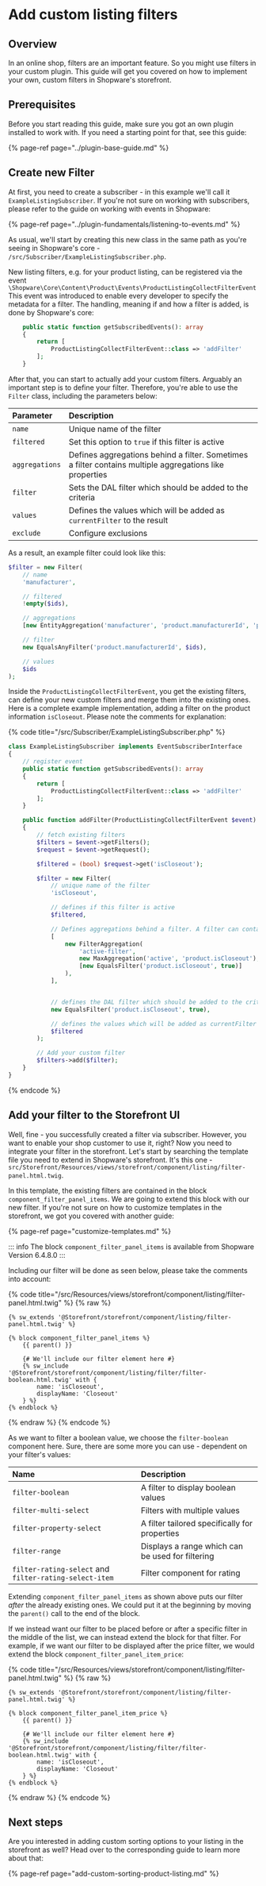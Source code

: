 # Add custom listing filters

## Overview

In an online shop, filters are an important feature. So you might use filters in your custom plugin. This guide will get you covered on how to implement your own, custom filters in Shopware's storefront.

## Prerequisites

Before you start reading this guide, make sure you got an own plugin installed to work with. If you need a starting point for that, see this guide:

{% page-ref page="../plugin-base-guide.md" %}

## Create new Filter

At first, you need to create a subscriber - in this example we'll call it `ExampleListingSubscriber`. If you're not sure on working with subscribers, please refer to the guide on working with events in Shopware:

{% page-ref page="../plugin-fundamentals/listening-to-events.md" %}

As usual, we'll start by creating this new class in the same path as you're seeing in Shopware's core - `/src/Subscriber/ExampleListingSubscriber.php`.

New listing filters, e.g. for your product listing, can be registered via the event `\Shopware\Core\Content\Product\Events\ProductListingCollectFilterEvent` This event was introduced to enable every developer to specify the metadata for a filter. The handling, meaning if and how a filter is added, is done by Shopware's core:

```php
    public static function getSubscribedEvents(): array
    {
        return [
            ProductListingCollectFilterEvent::class => 'addFilter'
        ];
    }
```

After that, you can start to actually add your custom filters. Arguably an important step is to define your filter. Therefore, you're able to use the `Filter` class, including the parameters below:

| Parameter | Description |
| :--- | :--- |
| `name` | Unique name of the filter |
| `filtered` | Set this option to `true` if this filter is active |
| `aggregations` | Defines aggregations behind a filter. Sometimes a filter contains multiple aggregations like properties |
| `filter` | Sets the DAL filter which should be added to the criteria |
| `values` | Defines the values which will be added as `currentFilter` to the result |
| `exclude` | Configure exclusions |

As a result, an example filter could look like this:

```php
$filter = new Filter(
    // name
    'manufacturer',

    // filtered
    !empty($ids),

    // aggregations
    [new EntityAggregation('manufacturer', 'product.manufacturerId', 'product_manufacturer')],

    // filter
    new EqualsAnyFilter('product.manufacturerId', $ids),

    // values
    $ids
);
```

Inside the `ProductListingCollectFilterEvent`, you get the existing filters, can define your new custom filters and merge them into the existing ones. Here is a complete example implementation, adding a filter on the product information `isCloseout`. Please note the comments for explanation:

{% code title="<plugin root>/src/Subscriber/ExampleListingSubscriber.php" %}

```php
class ExampleListingSubscriber implements EventSubscriberInterface
{
    // register event
    public static function getSubscribedEvents(): array
    {
        return [
            ProductListingCollectFilterEvent::class => 'addFilter'
        ];
    }

    public function addFilter(ProductListingCollectFilterEvent $event): void
    {
        // fetch existing filters
        $filters = $event->getFilters();
        $request = $event->getRequest();

        $filtered = (bool) $request->get('isCloseout');

        $filter = new Filter(
            // unique name of the filter
            'isCloseout',

            // defines if this filter is active
            $filtered,

            // Defines aggregations behind a filter. A filter can contain multiple aggregations like properties
            [
                new FilterAggregation(
                    'active-filter',
                    new MaxAggregation('active', 'product.isCloseout'),
                    [new EqualsFilter('product.isCloseout', true)]
                ),
            ],


            // defines the DAL filter which should be added to the criteria   
            new EqualsFilter('product.isCloseout', true),

            // defines the values which will be added as currentFilter to the result
            $filtered
        );

        // Add your custom filter
        $filters->add($filter);
    }
}
```

{% endcode %}

## Add your filter to the Storefront UI

Well, fine - you successfully created a filter via subscriber. However, you want to enable your shop customer to use it, right? Now you need to integrate your filter in the storefront. Let's start by searching the template file you need to extend in Shopware's storefront. It's this one - `src/Storefront/Resources/views/storefront/component/listing/filter-panel.html.twig`.

In this template, the existing filters are contained in the block `component_filter_panel_items`. We are going to extend this block with our new filter. If you're not sure on how to customize templates in the storefront, we got you covered with another guide:

{% page-ref page="customize-templates.md" %}

::: info
The block `component_filter_panel_items` is available from Shopware Version 6.4.8.0
:::

Including our filter will be done as seen below, please take the comments into account:

{% code title="<plugin root>/src/Resources/views/storefront/component/listing/filter-panel.html.twig" %}
{% raw %}

```text
{% sw_extends '@Storefront/storefront/component/listing/filter-panel.html.twig' %}

{% block component_filter_panel_items %}
    {{ parent() }}

    {# We'll include our filter element here #}
    {% sw_include '@Storefront/storefront/component/listing/filter/filter-boolean.html.twig' with {
        name: 'isCloseout',
        displayName: 'Closeout'
    } %}
{% endblock %}
```

{% endraw %}
{% endcode %}

As we want to filter a boolean value, we choose the `filter-boolean` component here. Sure, there are some more you can use - dependent on your filter's values:

| Name | Description |
| :--- | :--- |
| `filter-boolean` | A filter to display boolean values |
| `filter-multi-select` | Filters with multiple values |
| `filter-property-select` | A filter tailored specifically for properties |
| `filter-range` | Displays a range which can be used for filtering |
| `filter-rating-select` and `filter-rating-select-item` | Filter component for rating |

Extending  `component_filter_panel_items` as shown above puts our filter *after* the already existing ones. We could put it at the beginning by moving the `parent()` call to the end of the block.

If we instead want our filter to be placed before or after a specific filter in the middle of the list, we can instead extend the block for that filter. For example, if we want our filter to be displayed after the price filter, we would extend the block `component_filter_panel_item_price`:

{% code title="<plugin root>/src/Resources/views/storefront/component/listing/filter-panel.html.twig" %}
{% raw %}

```text
{% sw_extends '@Storefront/storefront/component/listing/filter-panel.html.twig' %}

{% block component_filter_panel_item_price %}
    {{ parent() }}

    {# We'll include our filter element here #}
    {% sw_include '@Storefront/storefront/component/listing/filter/filter-boolean.html.twig' with {
        name: 'isCloseout',
        displayName: 'Closeout'
    } %}
{% endblock %}
```

{% endraw %}
{% endcode %}

## Next steps

Are you interested in adding custom sorting options to your listing in the storefront as well? Head over to the corresponding guide to learn more about that:

{% page-ref page="add-custom-sorting-product-listing.md" %}
